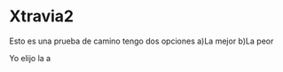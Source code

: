 Xtravia2
========
Esto es una prueba de camino tengo dos opciones
a)La mejor
b)La peor

Yo elijo la a
